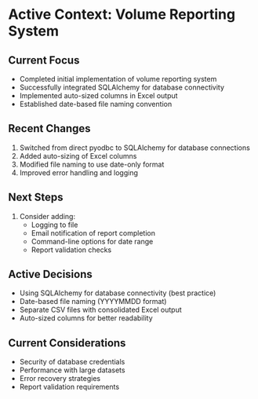 # Active Context: Volume Reporting System

## Current Focus
- Completed initial implementation of volume reporting system
- Successfully integrated SQLAlchemy for database connectivity
- Implemented auto-sized columns in Excel output
- Established date-based file naming convention

## Recent Changes
1. Switched from direct pyodbc to SQLAlchemy for database connections
2. Added auto-sizing of Excel columns
3. Modified file naming to use date-only format
4. Improved error handling and logging

## Next Steps
1. Consider adding:
   - Logging to file
   - Email notification of report completion
   - Command-line options for date range
   - Report validation checks

## Active Decisions
- Using SQLAlchemy for database connectivity (best practice)
- Date-based file naming (YYYYMMDD format)
- Separate CSV files with consolidated Excel output
- Auto-sized columns for better readability

## Current Considerations
- Security of database credentials
- Performance with large datasets
- Error recovery strategies
- Report validation requirements 